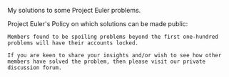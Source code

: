 My solutions to some Project Euler problems. 

Project Euler's Policy on which solutions can be made public: 

```
Members found to be spoiling problems beyond the first one-hundred problems will have their accounts locked.

If you are keen to share your insights and/or wish to see how other members have solved the problem, then please visit our private discussion forum.
```
